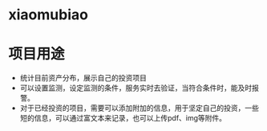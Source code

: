 # xiaomubiao

# 项目用途
- 统计目前资产分布，展示自己的投资项目
- 可以设置监测，设定监测的条件，服务实时去验证，当符合条件时，能及时报警。
- 对于已经投资的项目，需要可以添加附加的信息，用于坚定自己的投资，一些短的信息，可以通过富文本来记录，也可以上传pdf、img等附件。
